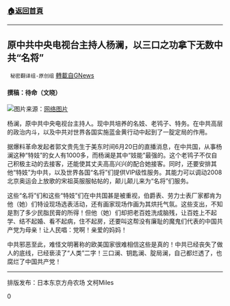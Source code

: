 ###  [:house:返回首頁](https://github.com/ourhimalayas/txt)
---

## 原中共中央电视台主持人杨澜，以三口之功拿下无数中共“名将”
` 秘密翻译组-原创组` [轉載自GNews](https://gnews.org/zh-hans/1336997/)

#### 撰稿：待命（文晓）

![]()![](https://gnews-media-offload.s3.amazonaws.com/wp-content/uploads/2021/06/20124216/fsdf43yhfsh54t34yhj56786.jpg)图片来源：[网络图片](https://www.secretchina.com/news/gb/2017/03/10/816314.html)

杨澜，原中共中央电视台主持人。现中共培养的名妓、老鸨子、特务。在中共高层的政治内斗，以及中共对世界各国实施蓝金黄行动中起到了一腚定局的作用。

据爆料革命发起者郭文贵先生于美东时间6月20日的直播消息，在中共国，从事杨澜这种“特妓”的女人有1000多，而杨澜是其中“妓能”最强的。这个老鸨子不仅自己积极主动的去接客，还能使其丈夫高高兴兴的配合她接客。同时，还要安排其他“特妓”为中共，以及世界各国“名将”们提供VIP级性服务。其能力可以调动2008北京奥运会上放歌的宋祖英服服帖帖的，颠儿颠儿来为“名将”们服务。

这些“名将”们和这些“特妓”们在中共国甚是被重视，伯爵表、劳力士表厂家都肯为他（她）们特设现场选表活动，还有画家现场作画为其烘托气氛。这些支出，不知是割了多少民脂民膏的所得！但他（她）们却把老百姓洗成脑残，让百姓上不起学、结不起婚、看不起病，住不起房，还要叫这帮没有廉耻的魔鬼们代表的中国共产党为母亲！让人民唱：党啊！亲爱的妈妈！

中共邪恶至此，难怪文明著称的欧美国家很难相信这些是真的！中共已经丧失了做人的底线，已经亵渎了“人类”二字！三口澜、钥匙澜、腚局澜，自己都烂透了，也腐烂了中国共产党！

* * *

排版发布：日本东京方舟农场 文柯Miles

0
